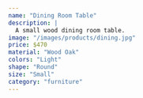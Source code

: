 ```yaml
---
name: "Dining Room Table"
description: |
  A small wood dining room table.
image: "/images/products/dining.jpg"
price: $470
material: "Wood Oak"
colors: "Light"
shape: "Round"
size: "Small"
category: "furniture"
---
```

